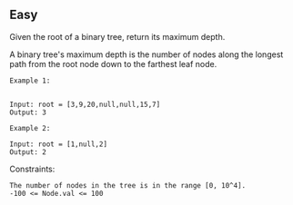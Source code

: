 Easy
---
Given the root of a binary tree, return its maximum depth.

A binary tree's maximum depth is the number of nodes along the longest path from the root node down to the farthest leaf node.

```
Example 1:


Input: root = [3,9,20,null,null,15,7]
Output: 3

Example 2:

Input: root = [1,null,2]
Output: 2
``` 

Constraints:
```
The number of nodes in the tree is in the range [0, 10^4].
-100 <= Node.val <= 100
```
